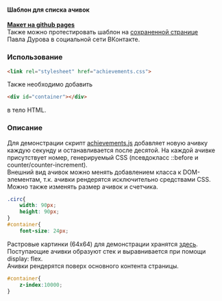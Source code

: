 #### Шаблон для списка ачивок

[**Макет на github pages**](https://toxazol.github.io/CSS_achievements/)  
Также можно протестировать шаблон на [сохраненной странице](https://github.com/toxazol/CSS_achievements/blob/gh-pages/%D0%9F%D0%B0%D0%B2%D0%B5%D0%BB%20%D0%94%D1%83%D1%80%D0%BE%D0%B2%20_%20%D0%92%D0%9A%D0%BE%D0%BD%D1%82%D0%B0%D0%BA%D1%82%D0%B5.htm)  
Павла Дурова в социальной сети ВКонтакте.

### Использование
```html
<link rel="stylesheet" href="achievements.css">
```
Также необходимо добавить
```html
<div id="container"></div>
``` 
в тело HTML.
### Описание
Для демонстрации скрипт [achievements.js](https://github.com/toxazol/CSS_achievements/blob/gh-pages/achievements.js) добавляет новую ачивку каждую секунду  и останавливается после десятой. На каждой ачивке присутствует номер, генерируемый CSS  (псевдокласс  ::before и counter/counter-increment).  
Внешний вид ачивок можно менять добавлением класса к DOM-элементам,  т.к. ачивки рендерятся исключительно средствами CSS.  
Можно также изменять размер ачивок и счетчика.
```css
.circ{
    width: 90px;
    height: 90px;
}
#container{
    font-size: 24px;
```
Растровые картинки (64x64) для демонстрации хранятся [здесь](https://github.com/toxazol/CSS_achievements/tree/gh-pages/images).  Поступающие ачивки образуют стек и выравнивается при помощи display: flex.  
Ачивки рендерятся поверх основного контента страницы.
```css
#container{
    z-index:10000;
}
```